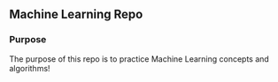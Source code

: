 ## Machine Learning Repo

### Purpose
The purpose of this repo is to practice Machine Learning concepts and algorithms!
